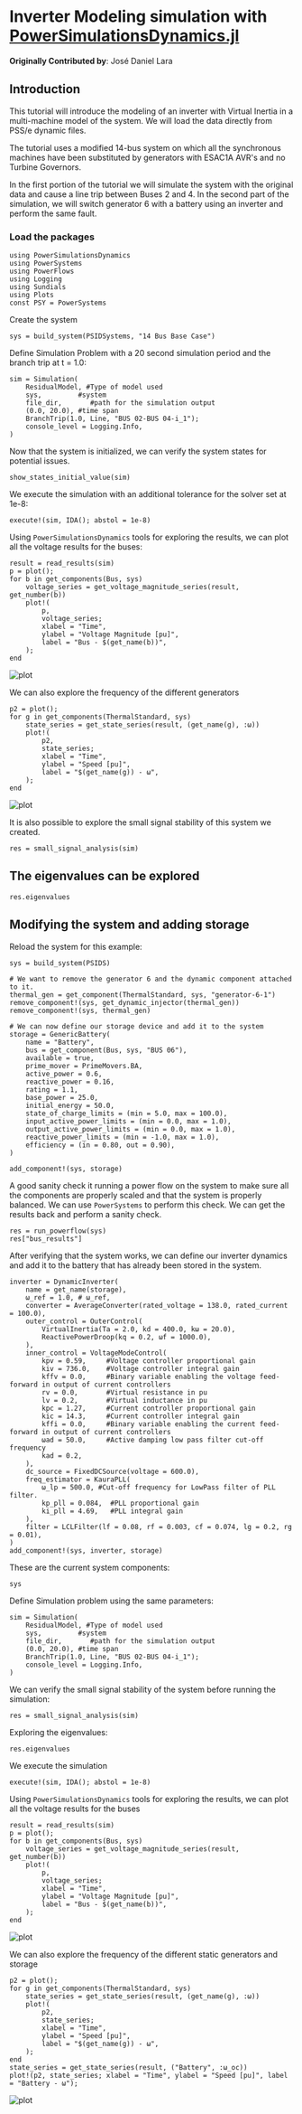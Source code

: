 # Inverter Modeling simulation with [PowerSimulationsDynamics.jl](https://github.com/NREL-Sienna/PowerSimulationsDynamics.jl)

**Originally Contributed by**: José Daniel Lara

## Introduction

This tutorial will introduce the modeling of an inverter with Virtual Inertia in a multi-machine model of the system. We will load the data directly from PSS/e dynamic files.

The tutorial uses a modified 14-bus system on which all the synchronous machines have been substituted by generators with ESAC1A AVR's and no Turbine Governors.

In the first portion of the tutorial we will simulate the system with the original data and cause a line trip between Buses 2 and 4. In the second part of the simulation, we will switch generator 6 with a battery using an inverter and perform the same fault.

### Load the packages

```@repl inv_sys
using PowerSimulationsDynamics
using PowerSystems
using PowerFlows
using Logging
using Sundials
using Plots
const PSY = PowerSystems
```

Create the system

```@repl inv_sys
sys = build_system(PSIDSystems, "14 Bus Base Case")
```

Define Simulation Problem with a 20 second simulation period and the branch trip at t = 1.0:

```@repl inv_sys
sim = Simulation(
    ResidualModel, #Type of model used
    sys,         #system
    file_dir,       #path for the simulation output
    (0.0, 20.0), #time span
    BranchTrip(1.0, Line, "BUS 02-BUS 04-i_1");
    console_level = Logging.Info,
)
```

Now that the system is initialized, we can verify the system states for potential issues.

```@repl inv_sys
show_states_initial_value(sim)
```

We execute the simulation with an additional tolerance for the solver set at 1e-8:

```@repl inv_sys
execute!(sim, IDA(); abstol = 1e-8)
```

Using `PowerSimulationsDynamics` tools for exploring the results, we can plot all the voltage results for the buses:

```@repl inv_sys
result = read_results(sim)
p = plot();
for b in get_components(Bus, sys)
    voltage_series = get_voltage_magnitude_series(result, get_number(b))
    plot!(
        p,
        voltage_series;
        xlabel = "Time",
        ylabel = "Voltage Magnitude [pu]",
        label = "Bus - $(get_name(b))",
    );
end
```

![plot](figs/14bus_gen_volt.svg)

We can also explore the frequency of the different generators

```@repl inv_sys
p2 = plot();
for g in get_components(ThermalStandard, sys)
    state_series = get_state_series(result, (get_name(g), :ω))
    plot!(
        p2,
        state_series;
        xlabel = "Time",
        ylabel = "Speed [pu]",
        label = "$(get_name(g)) - ω",
    );
end
```

![plot](figs/14bus_gen_speed.svg)

It is also possible to explore the small signal stability of this system we created.

```@repl inv_sys
res = small_signal_analysis(sim)
```

## The eigenvalues can be explored

```@repl inv_sys
res.eigenvalues
```

## Modifying the system and adding storage

Reload the system for this example:

```@repl inv_sys
sys = build_system(PSIDS)

# We want to remove the generator 6 and the dynamic component attached to it.
thermal_gen = get_component(ThermalStandard, sys, "generator-6-1")
remove_component!(sys, get_dynamic_injector(thermal_gen))
remove_component!(sys, thermal_gen)

# We can now define our storage device and add it to the system
storage = GenericBattery(
    name = "Battery",
    bus = get_component(Bus, sys, "BUS 06"),
    available = true,
    prime_mover = PrimeMovers.BA,
    active_power = 0.6,
    reactive_power = 0.16,
    rating = 1.1,
    base_power = 25.0,
    initial_energy = 50.0,
    state_of_charge_limits = (min = 5.0, max = 100.0),
    input_active_power_limits = (min = 0.0, max = 1.0),
    output_active_power_limits = (min = 0.0, max = 1.0),
    reactive_power_limits = (min = -1.0, max = 1.0),
    efficiency = (in = 0.80, out = 0.90),
)

add_component!(sys, storage)
```

A good sanity check it running a power flow on the system to make sure all the components are properly scaled and that the system is properly balanced. We can use `PowerSystems` to perform this check. We can get the results back and perform a sanity check.

```@repl inv_sys
res = run_powerflow(sys)
res["bus_results"]
```

After verifying that the system works, we can define our inverter dynamics and add it to the battery that has already been stored in the system.

```@repl inv_sys
inverter = DynamicInverter(
    name = get_name(storage),
    ω_ref = 1.0, # ω_ref,
    converter = AverageConverter(rated_voltage = 138.0, rated_current = 100.0),
    outer_control = OuterControl(
        VirtualInertia(Ta = 2.0, kd = 400.0, kω = 20.0),
        ReactivePowerDroop(kq = 0.2, ωf = 1000.0),
    ),
    inner_control = VoltageModeControl(
        kpv = 0.59,     #Voltage controller proportional gain
        kiv = 736.0,    #Voltage controller integral gain
        kffv = 0.0,     #Binary variable enabling the voltage feed-forward in output of current controllers
        rv = 0.0,       #Virtual resistance in pu
        lv = 0.2,       #Virtual inductance in pu
        kpc = 1.27,     #Current controller proportional gain
        kic = 14.3,     #Current controller integral gain
        kffi = 0.0,     #Binary variable enabling the current feed-forward in output of current controllers
        ωad = 50.0,     #Active damping low pass filter cut-off frequency
        kad = 0.2,
    ),
    dc_source = FixedDCSource(voltage = 600.0),
    freq_estimator = KauraPLL(
        ω_lp = 500.0, #Cut-off frequency for LowPass filter of PLL filter.
        kp_pll = 0.084,  #PLL proportional gain
        ki_pll = 4.69,   #PLL integral gain
    ),
    filter = LCLFilter(lf = 0.08, rf = 0.003, cf = 0.074, lg = 0.2, rg = 0.01),
)
add_component!(sys, inverter, storage)
```

These are the current system components:

```@repl inv_sys
sys
```

Define Simulation problem using the same parameters:

```@repl inv_sys
sim = Simulation(
    ResidualModel, #Type of model used
    sys,         #system
    file_dir,       #path for the simulation output
    (0.0, 20.0), #time span
    BranchTrip(1.0, Line, "BUS 02-BUS 04-i_1");
    console_level = Logging.Info,
)
```

We can verify the small signal stability of the system before running the simulation:

```@repl inv_sys
res = small_signal_analysis(sim)
```

Exploring the eigenvalues:

```@repl inv_sys
res.eigenvalues
```

We execute the simulation

```@repl inv_sys
execute!(sim, IDA(); abstol = 1e-8)
```

Using `PowerSimulationsDynamics` tools for exploring the results, we can plot all the voltage results for the buses

```@repl inv_sys
result = read_results(sim)
p = plot();
for b in get_components(Bus, sys)
    voltage_series = get_voltage_magnitude_series(result, get_number(b))
    plot!(
        p,
        voltage_series;
        xlabel = "Time",
        ylabel = "Voltage Magnitude [pu]",
        label = "Bus - $(get_name(b))",
    );
end
```

![plot](figs/14bus_gen_inv_volt.svg)

We can also explore the frequency of the different static generators and storage

```@repl inv_sys
p2 = plot();
for g in get_components(ThermalStandard, sys)
    state_series = get_state_series(result, (get_name(g), :ω))
    plot!(
        p2,
        state_series;
        xlabel = "Time",
        ylabel = "Speed [pu]",
        label = "$(get_name(g)) - ω",
    );
end
state_series = get_state_series(result, ("Battery", :ω_oc))
plot!(p2, state_series; xlabel = "Time", ylabel = "Speed [pu]", label = "Battery - ω");
```

![plot](figs/14bus_gen_inv_speed.svg)
